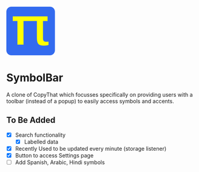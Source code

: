 ![](https://github.com/mh-anwar/symbar/blob/main/images/icon_128.png)

# SymbolBar

A clone of CopyThat which focusses specifically on providing users with a toolbar (instead of a popup) to easily access symbols and accents.

## To Be Added

- [x] Search functionality
  - [x] Labelled data
- [x] Recently Used to be updated every minute (storage listener)
- [x] Button to access Settings page
- [ ] Add Spanish, Arabic, Hindi symbols
